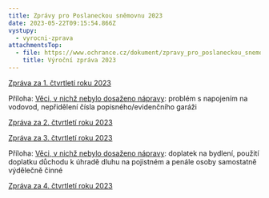 ```yaml
---
title: Zprávy pro Poslaneckou sněmovnu 2023
date: 2023-05-22T09:15:54.866Z
vystupy:
  - vyrocni-zprava
attachmentsTop:
  - file: https://www.ochrance.cz/dokument/zpravy_pro_poslaneckou_snemovnu_2023/vyrocni-zprava-2023.pdf
    title: Výroční zpráva 2023
---
```

<p><a href="https://www.ochrance.cz/dokument/zpravy_pro_poslaneckou_snemovnu_2023/2023-i-q.pdf">Zpráva za 1. čtvrtletí roku 2023</a></p>

<p>Příloha: <a href="https://www.ochrance.cz/dokument/zpravy_pro_poslaneckou_snemovnu_2023/2023-i-q-sankce.pdf">Věci, v nichž nebylo dosaženo nápravy</a>: problém s napojením na vodovod, nepřidělení čísla popisného/evidenčního garáži</p>

<p><a href="https://www.ochrance.cz/dokument/zpravy_pro_poslaneckou_snemovnu_2023/2023-ii-q.pdf">Zpráva za 2. čtvrtletí roku 2023 </a></p>

<p><a href="https://www.ochrance.cz/dokument/zpravy_pro_poslaneckou_snemovnu_2023/2023-iii-q.pdf">Zpráva za 3. čtvrtletí roku 2023</a></p>

<p>Příloha: <a href="https://www.ochrance.cz/dokument/zpravy_pro_poslaneckou_snemovnu_2023/2023-iii-q-sankce.pdf">Věci, v nichž nebylo dosaženo nápravy</a>: doplatek na bydlení, použití doplatku důchodu k&nbsp;úhradě dluhu na&nbsp;pojistném a&nbsp;penále osoby samostatně výdělečně činné</p>

<p><a href="https://www.ochrance.cz/dokument/zpravy_pro_poslaneckou_snemovnu_2023/2023-iv-q.pdf">Zpráva za 4. čtvrtletí roku 2023</a></p>
